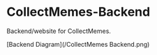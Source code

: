 # CollectMemes-Backend
Backend/website for CollectMemes.

[Backend Diagram](/CollectMemes Backend.png)
